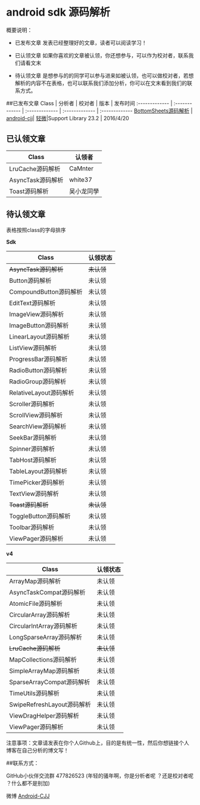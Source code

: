 android sdk 源码解析
===============================
概要说明：

* 已发布文章 发表已经整理好的文章，读者可以阅读学习！

* 已认领文章  如果你喜欢的文章被认领，你还想参与，可以作为校对者，联系我们请看文末

* 待认领文章 是想参与的的同学可以参与进来如被认领，也可以做校对者，若想解析的内容不在表格，也可以联系我们添加分析，你可以在文末看到我们的联系方式。

##已发布文章
Class | 分析者 | 校对者 | 版本 | 发布时间
:------------- | :------------- | :------------- | :------------- | :------------- 
[BottomSheets源码解析](https://github.com/android-cjj/SourceAnalysis) | [android-cjj](https://github.com/android-cjj/)| [轻微](https://github.com/zzz40500)|Support Library 23.2 | 2016/4/20


## 已认领文章

<table>
  <thead>
    <tr>
      <th>Class</th>
      <th>认领者</th>
    </tr>
  </thead>
  <tbody>
	<tr>
     <td>LruCache源码解析</td>
      <td>CaMnter</td>
    </tr>
    	<tr>
     <td>AsyncTask源码解析</td>
      <td>white37</td>
    </tr>
    	<tr>
     <td>Toast源码解析</td>
      <td>吴小龙同學</td>
    </tr>
    </tbody>
</table>

## 待认领文章

表格按照class的字母排序

**Sdk**

<table>
  <thead>
    <tr>
      <th>Class</th>
      <th>认领状态</th>
    </tr>
  </thead>
  <tbody>
	<tr>
     <td><s>AsyncTask源码解析</s></td>
     <td><s>未认领</s></td>
    </tr>
  	<tr>
     <td>Button源码解析</td>
      <td>未认领</td>
    </tr>
    <tr>
     <td>CompoundButton源码解析</td>
     <td>未认领</td>
    </tr>
    <tr>
     <td>EditText源码解析</td>
      <td>未认领</td>
    </tr>
    <tr>
     <td>ImageView源码解析</td>
      <td>未认领</td>
    </tr>
    <tr>
     <td>ImageButton源码解析</td>
      <td>未认领</td>
    </tr>
    <tr>
     <td>LinearLayout源码解析</td>
      <td>未认领</td>
    </tr>
    <tr>
     <td>ListView源码解析</td>
      <td>未认领</td>
    </tr>
    <tr>
     <td>ProgressBar源码解析</td>
      <td>未认领</td>
    </tr>
    <tr>
     <td>RadioButton源码解析</td>
      <td>未认领</td>
    </tr>
    <tr>
     <td>RadioGroup源码解析</td>
      <td>未认领</td>
    </tr>
    <tr>
     <td>RelativeLayout源码解析</td>
      <td>未认领</td>
    </tr>
    <tr>
     <td>Scroller源码解析</td>
      <td>未认领</td>
    </tr>
    <tr>
     <td>ScrollView源码解析</td>
      <td>未认领</td>
    </tr>
    <tr>
     <td>SearchView源码解析</td>
      <td>未认领</td>
    </tr>
    <tr>
     <td>SeekBar源码解析</td>
      <td>未认领</td>
    </tr>
    <tr>
     <td>Spinner源码解析</td>
      <td>未认领</td>
    </tr>
    <tr>
     <td>TabHost源码解析</td>
      <td>未认领</td>
    </tr>
    <tr>
     <td>TableLayout源码解析</td>
      <td>未认领</td>
    </tr>
    <tr>
     <td>TimePicker源码解析</td>
      <td>未认领</td>
    </tr>
    <tr>
    <tr>
      <td>TextView源码解析</a></td>
      <td>未认领</td>
    </tr>
     <td><s>Toast源码解析</s></td>
     <td><s>未认领</s></td>
    </tr>
    <tr>
     <td>ToggleButton源码解析</td>
     <td>未认领</td>
    </tr>
    <tr>
     <td>Toolbar源码解析</td>
     <td>未认领</td>
    </tr>
    <td>ViewPager源码解析</td>
    <td>未认领</td>
    </tr>
  </tbody>
</table>

**v4**

<table>
  <thead>
    <tr>
      <th>Class</th>
      <th>认领状态</th>
    </tr>
  </thead>
  <tbody>
	<tr>
    <td>ArrayMap源码解析</td>
    <td>未认领</td>
    </tr>
    <tr>
    <td>AsyncTaskCompat源码解析</td>
     <td>未认领</td>
    </tr>
    <tr>
    <td>AtomicFile源码解析</td>
    <td>未认领</td>
    </tr>
    <tr>
    <td>CircularArray源码解析</td>
     <td>未认领</td>
    </tr>
    <tr>
    <td>CircularIntArray源码解析</td>
     <td>未认领</td>
    </tr>
    <tr>
    <td>LongSparseArray源码解析</td>
     <td>未认领</td>
    </tr>
    <tr>
    <td><s>LruCache源码解析</s></td>
     <td><s>未认领</s></td>
    </tr>
    <tr>
    <td>MapCollections源码解析</td>
    <td>未认领</td>
    </tr>
    <tr>
    <td>SimpleArrayMap源码解析</td>
     <td>未认领</td>
    </tr>
    <tr>
    <td>SparseArrayCompat源码解析</td>
     <td>未认领</td>
    </tr>
    <tr>
    <td>TimeUtils源码解析</td>
     <td>未认领</td>
    </tr>
    <tr>
    <td>SwipeRefreshLayout源码解析</td>
     <td>未认领</td>
    </tr>
    <tr>
    <td>ViewDragHelper源码解析</td>
     <td>未认领</td>
    </tr>
    <tr>
    <td>ViewPager源码解析</td>
      <td>未认领</td>
    </tr>
  </tbody>
</table>

注意事项：文章请发表在你个人Github上，目的是有统一性，然后你想链接个人博客在自己分析的博文写！

##联系方式：

GitHub小伙伴交流群 477826523  (年轻的骚年啊，你是分析者呢 ？还是校对者呢 ？什么都不是别加)

微博 [Android-CJJ](http://weibo.com/chenjijun2011)
